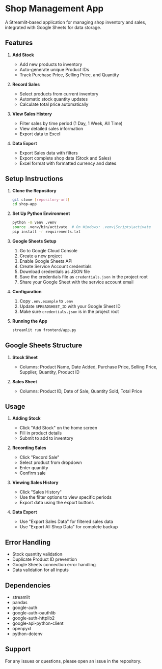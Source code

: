 # Shop Management App

A Streamlit-based application for managing shop inventory and sales, integrated with Google Sheets for data storage.

## Features

1. **Add Stock**
   - Add new products to inventory
   - Auto-generate unique Product IDs
   - Track Purchase Price, Selling Price, and Quantity

2. **Record Sales**
   - Select products from current inventory
   - Automatic stock quantity updates
   - Calculate total price automatically

3. **View Sales History**
   - Filter sales by time period (1 Day, 1 Week, All Time)
   - View detailed sales information
   - Export data to Excel

4. **Data Export**
   - Export Sales data with filters
   - Export complete shop data (Stock and Sales)
   - Excel format with formatted currency and dates

## Setup Instructions

1. **Clone the Repository**
   ```bash
   git clone [repository-url]
   cd shop-app
   ```

2. **Set Up Python Environment**
   ```bash
   python -m venv .venv
   source .venv/bin/activate  # On Windows: .venv\Scripts\activate
   pip install -r requirements.txt
   ```

3. **Google Sheets Setup**
   1. Go to Google Cloud Console
   2. Create a new project
   3. Enable Google Sheets API
   4. Create Service Account credentials
   5. Download credentials as JSON file
   6. Save the credentials file as `credentials.json` in the project root
   7. Share your Google Sheet with the service account email

4. **Configuration**
   1. Copy `.env.example` to `.env`
   2. Update `SPREADSHEET_ID` with your Google Sheet ID
   3. Make sure `credentials.json` is in the project root

5. **Running the App**
   ```bash
   streamlit run frontend/app.py
   ```

## Google Sheets Structure

1. **Stock Sheet**
   - Columns: Product Name, Date Added, Purchase Price, Selling Price, Supplier, Quantity, Product ID

2. **Sales Sheet**
   - Columns: Product ID, Date of Sale, Quantity Sold, Total Price

## Usage

1. **Adding Stock**
   - Click "Add Stock" on the home screen
   - Fill in product details
   - Submit to add to inventory

2. **Recording Sales**
   - Click "Record Sale"
   - Select product from dropdown
   - Enter quantity
   - Confirm sale

3. **Viewing Sales History**
   - Click "Sales History"
   - Use the filter options to view specific periods
   - Export data using the export buttons

4. **Data Export**
   - Use "Export Sales Data" for filtered sales data
   - Use "Export All Shop Data" for complete backup

## Error Handling

- Stock quantity validation
- Duplicate Product ID prevention
- Google Sheets connection error handling
- Data validation for all inputs

## Dependencies

- streamlit
- pandas
- google-auth
- google-auth-oauthlib
- google-auth-httplib2
- google-api-python-client
- openpyxl
- python-dotenv

## Support

For any issues or questions, please open an issue in the repository.